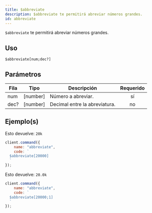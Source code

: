 ```yaml
---
title: $abbreviate
description: $abbreviate te permitirá abreviar números grandes.
id: abbreviate
---
```


`$abbreviate` te permitirá abreviar números grandes.

## Uso

```aoi
$abbreviate[num;dec?]
```

## Parámetros

| Fila | Tipo                                                                                              | Descripción                     | Requerido |
| ---- | ------------------------------------------------------------------------------------------------- | ------------------------------- | :-------: |
| num  | [number] | Número a abreviar.              |   sí      |
| dec? | [number] | Decimal entre la abreviatura.   |   no      |

## Ejemplo(s)

Esto devuelve: `20k`

```javascript
client.command({
    name: "abbreviate",
    code: `
  $abbreviate[20000]
  `
});
```

Esto devuelve: `20.0k`

```javascript
client.command({
    name: "abbreviate",
    code: `
  $abbreviate[20000;1]
  `
});
```
```